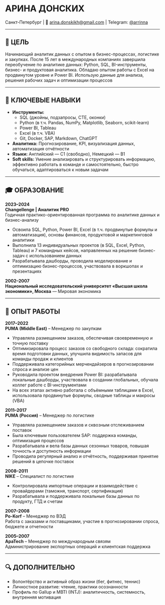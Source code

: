 # АРИНА ДОНСКИХ 
Санкт-Петербург   | 📧 arina.donskikh@gmail.com | Telegram: [@arrinna](https://t.me/arrinna)  

---

## 🎯 ЦЕЛЬ  
Начинающий аналитик данных с опытом в бизнес-процессах, логистике и закупках. После 15 лет в международных компаниях завершила переобучение по аналитике данных: Python, SQL, BI-инструменты, бизнес- и продуктовая аналитика. Обладаю опытом работы с Excel на продвинутом уровне и Power BI. Использую данные для анализа, решения рабочих задач и оптимизации процессов

---

## 🧰 КЛЮЧЕВЫЕ НАВЫКИ  
- **Инструменты:**
    - SQL (джойны, подзапросы, CTE, оконки)
    - Python (в т.ч. Pandas, NumPy, Matplotlib, Seaborn, scikit-learn)
    - Power BI, Tableau
    - Excel (в т.ч. VBA)
    - Git, Docker, SAP, Markdown, ChatGPT
- **Аналитика:** Прогнозирование, KPI, визуализация данных, автоматизация отчётности  
- **Языки:** Английский — C1 (свободно), Немецкий — B1  
- **Soft skills:** Умение анализировать и структурировать информацию, эффективно работать в команде и самостоятельно, быстро обучаться, адаптироваться к новым задачам

---

## 🎓 ОБРАЗОВАНИЕ  
**2023–2024**  
**Changellenge | Аналитик PRO**  
Годичная практико-ориентированная программа по аналитике данных и бизнес-анализу  
- Освоила SQL, Python, Power BI, Excel (в т.ч. продвинутые формулы и автоматизация), основы финансов, продуктовой и маркетинговой аналитики  
- Выполнила 13 индивидуальных проектов (в SQL, Excel, Python, Tableau) и 7 командных кейсов, направленных на решение бизнес-задач с использованием данных  
- Разрабатывала дашборды, проводила моделирование и оптимизацию бизнес-процессов, участвовала в воркшопах и презентациях  

**2002–2007**  
**Национальный исследовательский университет «Высшая школа экономики», Москва** — Мировая экономика  

---

## 💼 ОПЫТ РАБОТЫ

**2017–2022**  
**PUMA (Middle East)** – Менеджер по закупкам  
- Управляла размещением заказов, обеспечивая своевременную и точную поставку  
- Оптимизировала процесс заказов со свободного склада: сократила время подготовки данных, улучшила видимость запасов для команды продаж и клиентов  
- Поддерживала категорийных мерчендайзеров в прогнозировании спроса и анализе цен  
- Руководила проектом внедрения Power BI: разрабатывала локальные дашборды, участвовала в создании глобальных, обучала коллег работе с BI-инструментами  
- На всех этапах активно работала с объёмными таблицами в Excel, использовала продвинутые формулы, сводные таблицы и макросы (VBA)

**2011–2017**  
**PUMA (Россия)** – Менеджер по логистике  
- Управляла размещением заказов и сквозным отслеживанием поставок  
- Была ключевым пользователем SAP: поддержка команды, оптимизация процессов  
- Разрабатывала и вела базы данных сезонных товаров, повышая точность и доступность информации  
- Проводила регулярный анализ и отчётность, поддерживая принятие решений в цепочке поставок  

**2008–2011**  
**NIKE** – Специалист по логистике  
- Контролировала импортные операции и взаимодействие с провайдерами (таможня, транспорт, сертификация)  
- Разрабатывала и поддерживала локальные базы данных по продукту, ГТД и счетам  

**2007–2008**  
**Po-Korf** – Менеджер по ВЭД  
Работа с заказами и поставщиками, участие в прогнозировании спроса, бюджете и отчетности  

**2005–2007**  
**ApaTech** – Менеджер по международным связям  
Администрирование экспортных операций и клиентская поддержка  

---

## 🔍 ДОПОЛНИТЕЛЬНО  
- Волонтёрство и активный образ жизни (бег, фитнес, теннис)  
- Личностное развитие: чтение, практики осознанности  
- Профиль по Gallup и MBTI (INTJ): аналитичность, системность, внутренняя мотивация  
